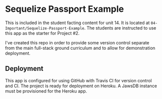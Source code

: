 # Sequelize Passport Example

This is included in the student facting content for unit 14. It is located at `04-Important/Sequelize-Passport-Example`. The students are instructed to use this app as the starter for Project #2.

I've created this repo in order to provide some version control separate from the main full-stack ground curriculum and to allow for demonstration deployment.

## Deployment

This app is configured for using GitHub with Travis CI for version control and CI. The project is ready for deployment on Heroku. A JawsDB instance must be provisioned for the Heroku app.
